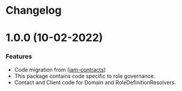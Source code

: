 # Changelog

# 1.0.0 (10-02-2022)

### Features

* Code migration from ([iam-contracts](https://github.com/energywebfoundation/iam-contracts))
* This package contains code specific to role governance. 
* Contact and Client code for Domain and RoleDefinitionResolvers.